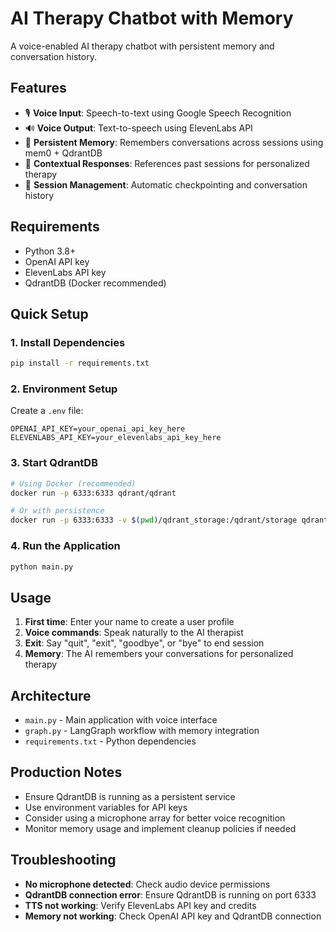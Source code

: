 # AI Therapy Chatbot with Memory

A voice-enabled AI therapy chatbot with persistent memory and conversation history.

## Features

- 🎙️ **Voice Input**: Speech-to-text using Google Speech Recognition
- 🔊 **Voice Output**: Text-to-speech using ElevenLabs API
- 🧠 **Persistent Memory**: Remembers conversations across sessions using mem0 + QdrantDB
- 💬 **Contextual Responses**: References past sessions for personalized therapy
- 🔄 **Session Management**: Automatic checkpointing and conversation history

## Requirements

- Python 3.8+
- OpenAI API key
- ElevenLabs API key
- QdrantDB (Docker recommended)

## Quick Setup

### 1. Install Dependencies
```bash
pip install -r requirements.txt
```

### 2. Environment Setup
Create a `.env` file:
```env
OPENAI_API_KEY=your_openai_api_key_here
ELEVENLABS_API_KEY=your_elevenlabs_api_key_here
```

### 3. Start QdrantDB
```bash
# Using Docker (recommended)
docker run -p 6333:6333 qdrant/qdrant

# Or with persistence
docker run -p 6333:6333 -v $(pwd)/qdrant_storage:/qdrant/storage qdrant/qdrant
```

### 4. Run the Application
```bash
python main.py
```

## Usage

1. **First time**: Enter your name to create a user profile
2. **Voice commands**: Speak naturally to the AI therapist
3. **Exit**: Say "quit", "exit", "goodbye", or "bye" to end session
4. **Memory**: The AI remembers your conversations for personalized therapy

## Architecture

- `main.py` - Main application with voice interface
- `graph.py` - LangGraph workflow with memory integration
- `requirements.txt` - Python dependencies

## Production Notes

- Ensure QdrantDB is running as a persistent service
- Use environment variables for API keys
- Consider using a microphone array for better voice recognition
- Monitor memory usage and implement cleanup policies if needed

## Troubleshooting

- **No microphone detected**: Check audio device permissions
- **QdrantDB connection error**: Ensure QdrantDB is running on port 6333
- **TTS not working**: Verify ElevenLabs API key and credits
- **Memory not working**: Check OpenAI API key and QdrantDB connection 